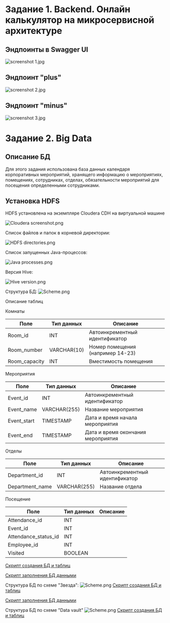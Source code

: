 # Задание 1. Backend. Онлайн калькулятор на микросервисной архитектуре

## Эндпоинты в Swagger UI

![screenshot 1.jpg](img/screenshot%201.jpg)

## Эндпоинт "plus"

![screenshot 2.jpg](img/screenshot%202.jpg)

## Эндпоинт "minus"

![screenshot 3.jpg](img/screenshot%203.jpg)

# Задание 2. Big Data

## Описание БД

Для этого задания использована база данных календаря корпоративных мероприятий, хранящего информацию о мероприятиях, помещениях, сотрудниках, отделах, обязательности мероприятий для посещения определенными сотрудниками.

## Установка HDFS

HDFS установлена на экземпляре Cloudera CDH на виртуальной машине

![Cloudera screenshot.png](Task%202%20%28Database%29/Screenshots/Cloudera%20screenshot.png)

Список файлов и папок в корневой директории:

![HDFS directories.png](Task%202%20%28Database%29/Screenshots/HDFS%20directories.png)

Список запущенных Java-процессов:

![Java processes.png](Task%202%20%28Database%29/Screenshots/Java%20processes.png)

Версия Hive:

![Hive version.png](Task%202%20%28Database%29/Screenshots/Hive%20version.png)

Структура БД:
![Scheme.png](Task%202%20%28Database%29/Event%20calendar/Scheme.png)

Описание таблиц

Комнаты

| Поле          | Тип данных  | Описание                         |
|---------------|-------------|----------------------------------|
| Room_id       | INT         | Автоинкрементный идентификатор   |
| Room_number   | VARCHAR(10) | Номер помещения (например 14-23) |
| Room_capacity | INT         | Вместимость помещения            |

Мероприятия

| Поле        | Тип данных   | Описание                           |
|-------------|--------------| ---------------------------------- |
| Event_id    | INT          | Автоинкрементный идентификатор     |
| Event_name  | VARCHAR(255) | Название мероприятия               |
| Event_start | TIMESTAMP    | Дата и время начала мероприятия    |
| Event_end   | TIMESTAMP    | Дата и время окончания мероприятия |

Отделы

| Поле           | Тип данных   | Описание                       |
|----------------|--------------|--------------------------------|
| Department_id  | INT          | Автоинкрементный идентификатор |
| Department_name| VARCHAR(255) | Название отдела                |

Посещение

| Поле                 | Тип данных | Описание                       |
|----------------------|------------|--------------------------------|
| Attendance_id        | INT        |                                |
| Event_id             | INT        |                                |
| Attendance_status_id | INT        |                                |
| Employee_id          | INT        |                                |
| Visited              | BOOLEAN    |                                |


[Скрипт создания БД и таблиц](Task%202%20%28Database%29/Event%20calendar/Create%20database%20and%20tables.sql)

[Скрипт заполнения БД данными](Task%202%20%28Database%29/Event%20calendar/Insert%20data.sql)

Структура БД по схеме "Звезда":
![Scheme.png](Task%202%20%28Database%29/Event%20calendar%20%28star%20scheme%29/Scheme.png)
[Скрипт создания БД и таблиц](Task%202%20%28Database%29/Event%20calendar%20%28star%20scheme%29/Create%20database%20and%20tables.sql)

[Скрипт заполнения БД данными](Task%202%20%28Database%29/Event%20calendar%20%28star%20scheme%29/Insert%20data.sql)

Структура БД по схеме "Data vault"
![Scheme.png](Task%202%20%28Database%29/Event%20calendar%20%28Data%20vault%29/Scheme.png)
[Скрипт создания БД и таблиц](Task%202%20%28Database%29/Event%20calendar%20%28Data%20vault%29/Create%20database%20and%20tables.sql)
